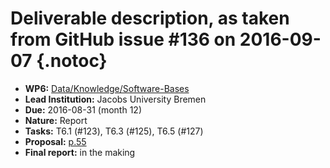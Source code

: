 # Deliverable description, as taken from GitHub issue #136 on 2016-09-07 {.notoc}

- **WP6:** [Data/Knowledge/Software-Bases](https://github.com/OpenDreamKit/OpenDreamKit/tree/master/WP6)
- **Lead Institution:** Jacobs University Bremen
- **Due:** 2016-08-31 (month 12)
- **Nature:** Report
- **Tasks:** T6.1 (#123), T6.3 (#125), T6.5 (#127)
- **Proposal:** [p.55](https://github.com/OpenDreamKit/OpenDreamKit/raw/master/Proposal/proposal-www.pdf)
- **Final report:** in the making

